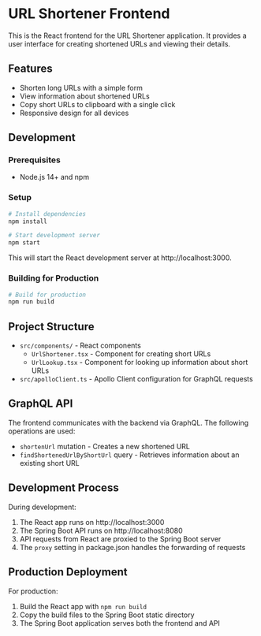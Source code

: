 # URL Shortener Frontend

This is the React frontend for the URL Shortener application. It provides a user interface for creating shortened URLs and viewing their details.

## Features

- Shorten long URLs with a simple form
- View information about shortened URLs
- Copy short URLs to clipboard with a single click
- Responsive design for all devices

## Development

### Prerequisites

- Node.js 14+ and npm

### Setup

```bash
# Install dependencies
npm install

# Start development server
npm start
```

This will start the React development server at http://localhost:3000.

### Building for Production

```bash
# Build for production
npm run build
```

## Project Structure

- `src/components/` - React components
  - `UrlShortener.tsx` - Component for creating short URLs
  - `UrlLookup.tsx` - Component for looking up information about short URLs
- `src/apolloClient.ts` - Apollo Client configuration for GraphQL requests

## GraphQL API

The frontend communicates with the backend via GraphQL. The following operations are used:

- `shortenUrl` mutation - Creates a new shortened URL
- `findShortenedUrlByShortUrl` query - Retrieves information about an existing short URL

## Development Process

During development:
1. The React app runs on http://localhost:3000
2. The Spring Boot API runs on http://localhost:8080
3. API requests from React are proxied to the Spring Boot server
4. The `proxy` setting in package.json handles the forwarding of requests

## Production Deployment

For production:
1. Build the React app with `npm run build`
2. Copy the build files to the Spring Boot static directory
3. The Spring Boot application serves both the frontend and API
